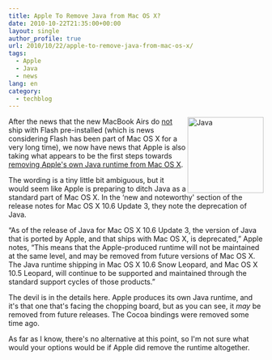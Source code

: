 ```yaml
---
title: Apple To Remove Java from Mac OS X?
date: 2010-10-22T21:35:00+00:00
layout: single
author_profile: true
url: 2010/10/22/apple-to-remove-java-from-mac-os-x/
tags:
  - Apple
  - Java
  - news
lang: en
category: 
  - techblog
---
```

[<img title="Java" border="0" alt="Java" align="right" src="http://lh5.ggpht.com/_vaUVXcmC3OI/TMH8lSieCFI/AAAAAAAAC4A/iWVhTb2W-a8/Java_thumb%5B1%5D.jpg?imgmax=800" width="150" height="150" />](http://lh4.ggpht.com/_vaUVXcmC3OI/TMH8kKOKrfI/AAAAAAAAC38/N2zDCW3mBcg/s1600-h/Java%5B3%5D.jpg)After the news that the new MacBook Airs do [not](http://www.engadget.com/2010/10/20/macbook-air-all-substance-no-flash/) ship with Flash pre-installed (which is news considering Flash has been part of Mac OS X for a very long time), we now have news that Apple is also taking what appears to be the first steps towards [removing Apple's own Java runtime from Mac OS X](http://developer.apple.com/library/mac/#releasenotes/Java/JavaSnowLeopardUpdate3LeopardUpdate8RN/NewandNoteworthy/NewandNoteworthy.html%23//apple_ref/doc/uid/TP40010380-CH4-SW1). 

The wording is a tiny little bit ambiguous, but it would seem like Apple is preparing to ditch Java as a standard part of Mac OS X. In the &#8216;new and noteworthy' section of the release notes for Mac OS X 10.6 Update 3, they note the deprecation of Java.

“As of the release of Java for Mac OS X 10.6 Update 3, the version of Java that is ported by Apple, and that ships with Mac OS X, is deprecated,” Apple notes, “This means that the Apple-produced runtime will not be maintained at the same level, and may be removed from future versions of Mac OS X. The Java runtime shipping in Mac OS X 10.6 Snow Leopard, and Mac OS X 10.5 Leopard, will continue to be supported and maintained through the standard support cycles of those products.”

The devil is in the details here. Apple produces its own Java runtime, and it's that one that's facing the chopping board, but as you can see, it _may_ be removed from future releases. The Cocoa bindings were removed some time ago.

As far as I know, there's no alternative at this point, so I'm not sure what would your options would be if Apple did remove the runtime altogether.